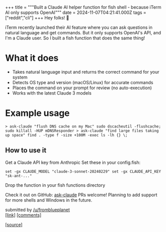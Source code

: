 +++
title = """Built a Claude AI helper function for fish shell - because iTerm AI only supports OpenAI"""
date = 2024-11-07T04:21:41.000Z
tags = ["reddit","cli"]
+++
Hey folks! 👋

iTerm recently launched their AI feature where you can ask questions in natural language and get commands. But it only supports OpenAI's API, and I'm a Claude user. So I built a fish function that does the same thing!

What it does
============

*   Takes natural language input and returns the correct command for your system
*   Detects OS type and version (macOS/Linux) for accurate commands
*   Places the command on your prompt for review (no auto-execution)
*   Works with the latest Claude 3 models

Example usage
=============

    > ask-claude "flush DNS cache on my Mac" sudo dscacheutil -flushcache; sudo killall -HUP mDNSResponder > ask-claude "find large files taking up space" find . -type f -size +100M -exec ls -lh {} \; 

How to use it
-------------

Get a Claude API key from Anthropic Set these in your config.fish:

    set -gx CLAUDE_MODEL "claude-3-sonnet-20240229" set -gx CLAUDE_API_KEY "sk-ant-..." 

Drop the function in your fish functions directory

Check it out on GitHub: [ask-claude](https://github.com/MugunthKumar/ask-claude) PRs welcome! Planning to add support for more shells and Windows in the future.

submitted by [/u/fromblueplanet](https://www.reddit.com/user/fromblueplanet)  
[\[link\]](https://www.reddit.com/r/commandline/comments/1gli7c3/built_a_claude_ai_helper_function_for_fish_shell/) [\[comments\]](https://www.reddit.com/r/commandline/comments/1gli7c3/built_a_claude_ai_helper_function_for_fish_shell/)

[[source]](https://www.reddit.com/r/commandline/comments/1gli7c3/built_a_claude_ai_helper_function_for_fish_shell/)
